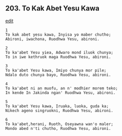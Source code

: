 
## 203.  To Kak Abet Yesu Kawa
[edit](https://docs.google.com/document/d/1TIAURKkvKfkmUE1sljd9OoMrI4ycxxxs/edit?mode=html)



    1
    To kak abet yesu kawa, Inyisa yo maber chutho;
    Abironi, iwachona, Ruodhwa Yesu, abironi.

    2
    To ka'abet Yesu yiea, Adwaro mond iluok chunya;
    To in iwe kethruok maga Ruodhwa Yesu, abironi.

    3
    To ka'abet Yesu kawa, Imiyo chunya mor pile;
    Ndalo duto chunya bayo, Ruodhwa Yesu, abironi.

    4
    To ka'abet ni an muofu, an n' modhier morem teko;
    In kende In Jakinda ngan' Ruodhwa Yesu, abironi.

    5
    To ka'abet Yesu kawa, Iruaka, luoka, guda ka;
    Nikech ageno singruokni, Ruodhwa Yesu, abironi.

    6
    To ka'abet,herani, Ruoth, Oseyawna wan'o maler;
    Mondo abed n'ti chutho, Ruodhwa Yesu, abironi.

